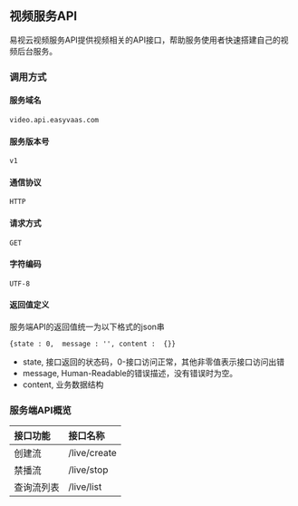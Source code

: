 ## 视频服务API
易视云视频服务API提供视频相关的API接口，帮助服务使用者快速搭建自己的视频后台服务。
### 调用方式
#### 服务域名
	video.api.easyvaas.com
#### 服务版本号
	v1
#### 通信协议
	HTTP
#### 请求方式
	GET
#### 字符编码
	UTF-8
#### 返回值定义
服务端API的返回值统一为以下格式的json串

```
{state : 0,  message : '', content :  {}}
```

* state, 接口返回的状态码，0-接口访问正常，其他非零值表示接口访问出错
* message, Human-Readable的错误描述，没有错误时为空。
* content, 业务数据结构

### 服务端API概览

| 接口功能 | 接口名称 |
|:--|:--|
| 创建流     | /live/create |
| 禁播流| /live/stop      |
| 查询流列表| /live/list |



